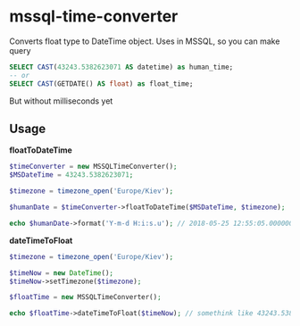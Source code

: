 # mssql-time-converter
Converts float type to DateTime object.
Uses in MSSQL, so you can make query
```sql
SELECT CAST(43243.5382623071 AS datetime) as human_time;
-- or
SELECT CAST(GETDATE() AS float) as float_time;
```

But without milliseconds yet

## Usage
<strong>floatToDateTime</strong>
```php
$timeConverter = new MSSQLTimeConverter();
$MSDateTime = 43243.5382623071;

$timezone = timezone_open('Europe/Kiev');

$humanDate = $timeConverter->floatToDateTime($MSDateTime, $timezone);

echo $humanDate->format('Y-m-d H:i:s.u'); // 2018-05-25 12:55:05.000000
```

<strong>dateTimeToFloat</strong>
```php
$timezone = timezone_open('Europe/Kiev');

$timeNow = new DateTime();
$timeNow->setTimezone($timezone);

$floatTime = new MSSQLTimeConverter();

echo $floatTime->dateTimeToFloat($timeNow); // somethink like 43243.5382623071
```
